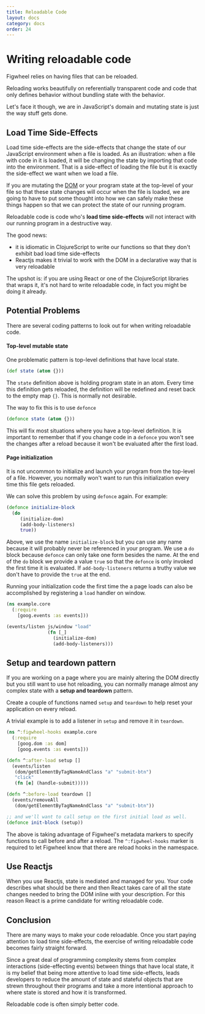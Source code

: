 ```yaml
---
title: Reloadable Code
layout: docs
category: docs
order: 24
---
```


# Writing reloadable code

Figwheel relies on having files that can be reloaded.

Reloading works beautifully on referentially transparent code and
code that only defines behavior without bundling state with the
behavior.

Let's face it though, we are in JavaScript's domain and mutating state
is just the way stuff gets done.

## Load Time Side-Effects

Load time side-effects are the side-effects that change the state of
our JavaScript environment when a file is loaded. As an illustration:
when a file with code in it is loaded, it will be changing the state
by importing that code into the environment. That is a side-effect of
loading the file but it is exactly the side-effect we want when we
load a file.

If you are mutating the [DOM][DOM] or your program state at the
top-level of your file so that these state changes will occur when the
file is loaded, we are going to have to put some thought into how we
can safely make these things happen so that we can protect the state
of our running program.

Reloadable code is code who's **load time side-effects** will not
interact with our running program in a destructive way.

The good news:

* it is idiomatic in ClojureScript to write our functions so that they
  don't exhibit bad load time side-effects
* Reactjs makes it trivial to work with the DOM in a declarative way
  that is very reloadable

The upshot is: if you are using React or one of the ClojureScript
libraries that wraps it, it's not hard to write reloadable code, in
fact you might be doing it already.

## Potential Problems

There are several coding patterns to look out for when writing
reloadable code.

#### Top-level mutable state

One problematic pattern is top-level definitions that have local
state.

```clojure
(def state (atom {}))
```

The `state` definition above is holding program state in an atom.
Every time this definition gets reloaded, the definition will be
redefined and reset back to the empty map `{}`.  This is normally not
desirable.

The way to fix this is to use `defonce`

```clojure
(defonce state (atom {}))
```

This will fix most situations where you have a top-level
definition. It is important to remember that if you change code in a
`defonce` you won't see the changes after a reload because it won't be
evaluated after the first load.

#### Page initialization

It is not uncommon to initialize and launch your program from the
top-level of a file. However, you normally won't want to run this
initialization every time this file gets reloaded.

We can solve this problem by using `defonce` again. For example:

```clojure
(defonce initialize-block
  (do
     (initialize-dom)
     (add-body-listeners)
	 true))
```

Above, we use the name `initialize-block` but you can use any name
because it will probably never be referenced in your program. We use a
`do` block because `defonce` can only take one form besides the
name. At the end of the `do` block we provide a value `true` so that
the `defonce` is only invoked the first time it is evaluated. If
`add-body-listeners` returns a truthy value we don't have to provide
the `true` at the end.

Running your initialization code the first time the a page loads can
also be accomplished by registering a `load` handler on window.

```clojure
(ns example.core
  (:require
	[goog.events :as events]))

(events/listen js/window "load"
               (fn [_]
                 (initialize-dom)
                 (add-body-listeners)))
```

## Setup and teardown pattern

If you are working on a page where you are mainly altering the DOM
directly but you still want to use hot reloading, you can normally
manage almost any complex state with a **setup and teardown** pattern.

Create a couple of functions named `setup` and `teardown` to help
reset your application on every reload.

A trivial example is to add a listener in `setup` and remove it in
`teardown`.

```clojure
(ns ^:figwheel-hooks example.core
  (:require
    [goog.dom :as dom]
	[goog.events :as events]))

(defn ^:after-load setup []
  (events/listen
   (dom/getElementByTagNameAndClass "a" "submit-btn")
   "click"
   (fn [e] (handle-submit)))))

(defn ^:before-load teardown []
  (events/removeAll
   (dom/getElementByTagNameAndClass "a" "submit-btn"))

;; and we'll want to call setup on the first initial load as well.
(defonce init-block (setup))
```

The above is taking advantage of Figwheel's metadata markers to
specify functions to call before and after a reload. The
`^:figwheel-hooks` marker is required to let Figwheel know that there
are reload hooks in the namespace.

## Use Reactjs

When you use Reactjs, state is mediated and managed for you. Your code
describes what should be there and then React takes care of all the
state changes needed to bring the DOM inline with your
description. For this reason React is a prime candidate for writing
reloadable code.

## Conclusion

There are many ways to make your code reloadable. Once you start
paying attention to load time side-effects, the exercise of writing
reloadable code becomes fairly straight forward.

Since a great deal of programming complexity stems from complex
interactions (side-effecting events) between things that have local
state, it is my belief that being more attentive to load time
side-effects, leads developers to reduce the amount of state and
stateful objects that are strewn throughout their programs and take a
more intentional approach to where state is stored and how it is
transformed.

Reloadable code is often simply better code.

[DOM]: https://developer.mozilla.org/en-US/docs/Web/API/Document_Object_Model/Introduction
